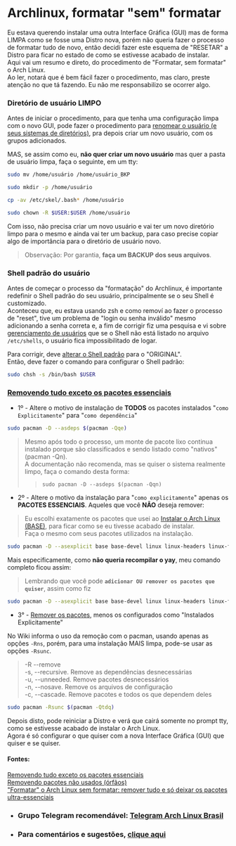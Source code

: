 # Archlinux, formatar "sem" formatar

Eu estava querendo instalar uma outra Interface Gráfica (GUI) mas de forma LIMPA como se fosse uma Distro nova, porém não queria fazer o processo de formatar tudo de novo, então decidi fazer este esquema de "RESETAR" a Distro para ficar no estado de como se estivesse acabado de instalar.  
Aqui vai um resumo e direto, do procedimento de "Formatar, sem formatar" o Arch Linux.  
Ao ler, notará que é bem fácil fazer o procedimento, mas claro, preste atenção no que tá fazendo. Eu não me responsabilizo se ocorrer algo.  

### Diretório de usuário LIMPO

Antes de iniciar o procedimento, para que tenha uma configuração limpa com o novo GUI, pode fazer o procedimento para [renomear o usuário (e seus sistemas de diretórios)](https://wiki.archlinux.org/title/Users_and_groups_(Portugu%C3%AAs)#Alterar_um_nome_de_login_ou_diret%C3%B3rio_home_do_usu%C3%A1rio), pra depois criar um novo usuário, com os grupos adicionados.  

MAS, se assim como eu, **não quer criar um novo usuário** mas quer a pasta de usuário limpa, faça o seguinte, em um tty:  

```bash
sudo mv /home/usuário /home/usuário_BKP
```
```bash
sudo mkdir -p /home/usuário
```
```bash
cp -av /etc/skel/.bash* /home/usuário
```
```bash
sudo chown -R $USER:$USER /home/usuário
```

Com isso, não precisa criar um novo usuário e vai ter um novo diretório limpo para o mesmo e ainda vai ter um backup, para caso precise copiar algo de importância para o diretório de usuário novo.  

> Observação: Por garantia, **faça um BACKUP dos seus arquivos**.  

### Shell padrão do usuário

Antes de começar o processo da "formatação" do Archlinux, é importante redefinir o Shell padrão do seu usuário, principalmente se o seu Shell é customizado.  
Aconteceu que, eu estava usando zsh e como removí ao fazer o processo de "reset", tive um problema de "login ou senha inválido" mesmo adicionando a senha correta e, a fim de corrigir fiz uma pesquisa e vi sobre [gerenciamento de usuários](https://wiki.archlinux.org/title/Users_and_groups_(Portugu%C3%AAs)#Gerenciamento_de_usu%C3%A1rio) que se o Shell não está listado no arquivo `/etc/shells`, o usuário fica impossibilitado de logar.  

Para corrigir, deve [alterar o Shell padrão](https://wiki.archlinux.org/title/Command-line_shell_(Portugu%C3%AAs)#Alterando_seu_shell_padr%C3%A3o) para o "ORIGINAL".  
Então, deve fazer o comando para configurar o Shell padrão:

```bash
sudo chsh -s /bin/bash $USER
```

### [Removendo tudo exceto os pacotes essenciais](https://wiki.archlinux.org/title/Pacman_(Portugu%C3%AAs)/Tips_and_tricks_(Portugu%C3%AAs)#Removendo_tudo_exceto_os_pacotes_essenciais)  

* 1º - Altere o motivo de instalação de **TODOS** os pacotes instalados "`como Explicitamente`" para "`como dependência`"  

```bash
sudo pacman -D --asdeps $(pacman -Qqe)
```
>Mesmo após todo o processo, um monte de pacote lixo continua instalado porque são classificados e sendo listado como "nativos" (pacman -Qn).  
>A documentação não recomenda, mas se quiser o sistema realmente limpo, faça o comando desta forma:  
>>`sudo pacman -D --asdeps $(pacman -Qqn)`

* 2º - Altere o motivo da instalação para "`como explicitamente`" apenas os **PACOTES ESSENCIAIS**. Aqueles que você **NÃO** deseja remover:  

> Eu escolhi exatamente os pacotes que usei ao [Instalar o Arch Linux (BASE)](https://elppans.github.io/doc-linux/archLinux_instalacao_base_btrfs), para ficar como se eu tivesse acabado de instalar.  
Faça o mesmo com seus pacotes utilizados na instalação.  

```bash
sudo pacman -D --asexplicit base base-devel linux linux-headers linux-firmware intel-ucode btrfs-progs git fakeroot reflector nano ntp man-db man-pages texinfo grub-efi-x86_64 efibootmgr dosfstools os-prober mtools networkmanager wpa_supplicant wireless_tools dialog sudo
```

Mais especificamente, como **não queria recompilar o yay**, meu comando completo ficou assim:  
>Lembrando que você pode **`adicionar OU remover os pacotes que quiser`**, assim como fiz

```bash
sudo pacman -D --asexplicit base base-devel linux linux-headers linux-firmware intel-ucode btrfs-progs git fakeroot reflector nano ntp man-db man-pages texinfo grub-efi-x86_64 efibootmgr dosfstools os-prober mtools networkmanager wpa_supplicant wireless_tools dialog sudo yay pkgconf wget
```

* 3° - [Remover os pacotes](https://wiki.archlinux.org/title/Pacman_(Portugu%C3%AAs)/Tips_and_tricks_(Portugu%C3%AAs)#Removendo_pacotes_n%C3%A3o_usados_(%C3%B3rf%C3%A3os)), menos os configurados como "Instalados Explicitamente"  

No Wiki informa o uso da remoção com o pacman, usando apenas as opções `-Rns`, porém, para uma instalação MAIS limpa, pode-se usar as opções `-Rsunc`.  

> -R --remove  
-s, --recursive. Remove as dependências desnecessárias  
-u, --unneeded. Remove pacotes desnecessários  
-n, --nosave. Remove os arquivos de configuração  
-c, --cascade. Remove pacotes e todos os que dependem deles  

```bash
sudo pacman -Rsunc $(pacman -Qtdq)
```

Depois disto, pode reiniciar a Distro e verá que cairá somente no prompt tty, como se estivesse acabado de instalar o Arch Linux.  
Agora é só configurar o que quiser com a nova Interface Gráfica (GUI) que quiser e se quiser.  

#### Fontes:  

[Removendo tudo exceto os pacotes essenciais](https://wiki.archlinux.org/title/Pacman_(Portugu%C3%AAs)/Tips_and_tricks_(Portugu%C3%AAs)#Removendo_tudo_exceto_os_pacotes_essenciais)  
[Removendo pacotes não usados (órfãos)](https://wiki.archlinux.org/title/Pacman_(Portugu%C3%AAs)/Tips_and_tricks_(Portugu%C3%AAs)#Removendo_pacotes_n%C3%A3o_usados_(%C3%B3rf%C3%A3os))  
["Formatar" o Arch Linux sem formatar: remover tudo e só deixar os pacotes ultra-essenciais](https://www.desfragmente.com/2021/02/formatar-o-arch-linux-sem-formatar.html?m=1)  

* ### Grupo Telegram recomendável: [Telegram Arch Linux Brasil](https://t.me/archlinuxbr)  
* ### Para comentários e sugestões, [clique aqui](https://github.com/elppans/doc-linux/issues)  
